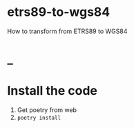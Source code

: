 # etrs89-to-wgs84
How to transform from ETRS89 to WGS84

# _



# Install the code
1. Get poetry from web
2. `poetry install`

# 